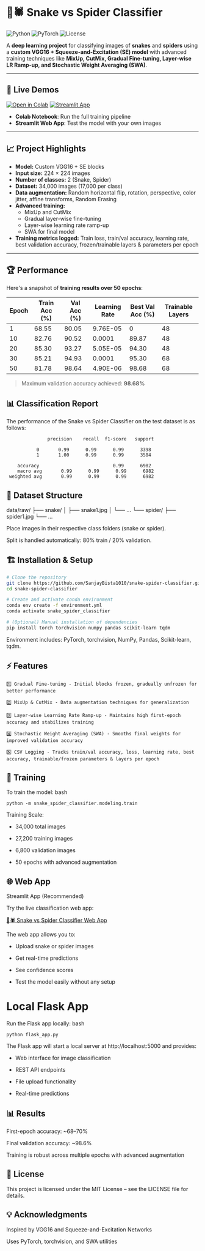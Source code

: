 # 🐍🕷️ Snake vs Spider Classifier

![Python](https://img.shields.io/badge/python-3.11-blue)
![PyTorch](https://img.shields.io/badge/pytorch-2.1.0-red)
![License](https://img.shields.io/badge/license-MIT-green)

A **deep learning project** for classifying images of **snakes** and **spiders** using a **custom VGG16 + Squeeze-and-Excitation (SE) model** with advanced training techniques like **MixUp, CutMix, Gradual Fine-tuning, Layer-wise LR Ramp-up, and Stochastic Weight Averaging (SWA)**.

---

## 🔗 Live Demos

[![Open in Colab](https://colab.research.google.com/assets/colab-badge.svg)](https://colab.research.google.com/drive/1WwaLVpm7ENUtUU1iWtY1-_8omTFOhD2A)
[![Streamlit App](https://static.streamlit.io/badges/streamlit_badge_black_white.svg)](https://snakespiderclassifier-r8szaq6993lwfdurucxjgb.streamlit.app/)

- **Colab Notebook**: Run the full training pipeline
- **Streamlit Web App**: Test the model with your own images

---

## 📈 Project Highlights  

- **Model:** Custom VGG16 + SE blocks  
- **Input size:** 224 × 224 images  
- **Number of classes:** 2 (Snake, Spider)  
- **Dataset:** 34,000 images (17,000 per class)
- **Data augmentation:** Random horizontal flip, rotation, perspective, color jitter, affine transforms, Random Erasing  
- **Advanced training:**  
  - MixUp and CutMix  
  - Gradual layer-wise fine-tuning  
  - Layer-wise learning rate ramp-up  
  - SWA for final model  
- **Training metrics logged:** Train loss, train/val accuracy, learning rate, best validation accuracy, frozen/trainable layers & parameters per epoch 

---

## 🏆 Performance  

Here's a snapshot of **training results over 50 epochs**:

| Epoch | Train Acc (%) | Val Acc (%) | Learning Rate | Best Val Acc (%) | Trainable Layers |
|-------|---------------|-------------|---------------|------------------|------------------|
| 1     | 68.55         | 80.05       | 9.76E-05      | 0                | 48               |
| 10    | 82.76         | 90.52       | 0.0001        | 89.87            | 48               |
| 20    | 85.30         | 93.27       | 5.05E-05      | 94.30            | 48               |
| 30    | 85.21         | 94.93       | 0.0001        | 95.30            | 68               |
| 50    | 81.78         | 98.64       | 4.90E-06      | 98.68            | 68               |

> Maximum validation accuracy achieved: **98.68%**

## 📊 Classification Report

The performance of the Snake vs Spider Classifier on the test dataset is as follows:

```text
               precision    recall  f1-score   support

           0       0.99      0.99      0.99      3398
           1       1.00      0.99      0.99      3584

    accuracy                           0.99      6982
    macro avg       0.99      0.99      0.99      6982
 weighted avg       0.99      0.99      0.99      6982
```

## 📂 Dataset Structure
data/raw/
├── snake/
│ ├── snake1.jpg
│ └── ...
└── spider/
├── spider1.jpg
└── ...


Place images in their respective class folders (snake or spider).

Split is handled automatically: 80% train / 20% validation.

## 🏗️ Installation & Setup

```bash
# Clone the repository
git clone https://github.com/SanjayBista1010/snake-spider-classifier.git
cd snake-spider-classifier

# Create and activate conda environment
conda env create -f environment.yml
conda activate snake_spider_classifier

# (Optional) Manual installation of dependencies
pip install torch torchvision numpy pandas scikit-learn tqdm
```
Environment includes: PyTorch, torchvision, NumPy, Pandas, Scikit-learn, tqdm.


## ⚡ Features

    1️⃣ Gradual Fine-tuning - Initial blocks frozen, gradually unfrozen for better performance

    2️⃣ MixUp & CutMix - Data augmentation techniques for generalization

    3️⃣ Layer-wise Learning Rate Ramp-up - Maintains high first-epoch accuracy and stabilizes training

    4️⃣ Stochastic Weight Averaging (SWA) - Smooths final weights for improved validation accuracy

    5️⃣ CSV Logging - Tracks train/val accuracy, loss, learning rate, best accuracy, trainable/frozen parameters & layers per epoch


## 🚀 Training

To train the model:
bash

    python -m snake_spider_classifier.modeling.train

Training Scale:

- 34,000 total images

- 27,200 training images

- 6,800 validation images

- 50 epochs with advanced augmentation

## 🌐 Web App
Streamlit App (Recommended)

Try the live classification web app:

[🐍🕷️ Snake vs Spider Classifier Web App](https://snakespiderclassifier-r8szaq6993lwfdurucxjgb.streamlit.app/)

The web app allows you to:

- Upload snake or spider images

- Get real-time predictions

- See confidence scores

- Test the model easily without any setup

# Local Flask App

Run the Flask app locally:
bash

    python flask_app.py

The Flask app will start a local server at http://localhost:5000 and provides:

- Web interface for image classification

- REST API endpoints

- File upload functionality

- Real-time predictions

##  📊 Results

First-epoch accuracy: ~68–70%

Final validation accuracy: ~98.6%

Training is robust across multiple epochs with advanced augmentation

##  📝 License

This project is licensed under the MIT License – see the LICENSE file for details.

## 💡 Acknowledgments

Inspired by VGG16 and Squeeze-and-Excitation Networks

Uses PyTorch, torchvision, and SWA utilities
    
